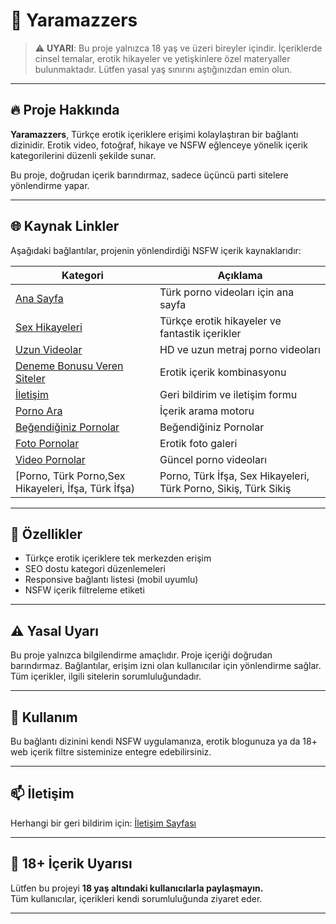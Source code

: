 # 🍑 Yaramazzers

> ⚠️ **UYARI**: Bu proje yalnızca 18 yaş ve üzeri bireyler içindir. İçeriklerde cinsel temalar, erotik hikayeler ve yetişkinlere özel materyaller bulunmaktadır. Lütfen yasal yaş sınırını aştığınızdan emin olun.

---

## 🔥 Proje Hakkında

**Yaramazzers**, Türkçe erotik içeriklere erişimi kolaylaştıran bir bağlantı dizinidir. Erotik video, fotoğraf, hikaye ve NSFW eğlenceye yönelik içerik kategorilerini düzenli şekilde sunar.  

Bu proje, doğrudan içerik barındırmaz, sadece üçüncü parti sitelere yönlendirme yapar.

---

## 🌐 Kaynak Linkler

Aşağıdaki bağlantılar, projenin yönlendirdiği NSFW içerik kaynaklarıdır:

| Kategori | Açıklama | 
|---------|----------|
| [Ana Sayfa](https://turkpornovideolari.com) | Türk porno videoları için ana sayfa |
| [Sex Hikayeleri](https://turkpornovideolari.com/sex-hikayeleri) | Türkçe erotik hikayeler ve fantastik içerikler |
| [Uzun Videolar](https://turkpornovideolari.com/uzunvideolar) | HD ve uzun metraj porno videoları |
| [Deneme Bonusu Veren Siteler](https://turkpornovideolari.com/deneme-bonusu-verenler) | Erotik içerik kombinasyonu | 
| [İletişim](https://turkpornovideolari.com/contact) | Geri bildirim ve iletişim formu |
| [Porno Ara](https://turkpornovideolari.com/porno-ara) | İçerik arama motoru |
| [Beğendiğiniz Pornolar](https://turkpornovideolari.com/begendiginiz-pornolar) | Beğendiğiniz Pornolar |
| [Foto Pornolar](https://turkpornovideolari.com/foto-pornolar) | Erotik foto galeri | 
| [Video Pornolar](https://turkpornovideolari.com/video-pornolar) | Güncel porno videoları | 
| [Porno, Türk Porno,Sex Hikayeleri, İfşa, Türk İfşa) | Porno, Türk İfşa, Sex Hikayeleri, Türk Porno, Sikiş, Türk Sikiş | 
---

## 🧩 Özellikler

- Türkçe erotik içeriklere tek merkezden erişim
- SEO dostu kategori düzenlemeleri
- Responsive bağlantı listesi (mobil uyumlu)
- NSFW içerik filtreleme etiketi

---

## ⚠️ Yasal Uyarı

Bu proje yalnızca bilgilendirme amaçlıdır. Proje içeriği doğrudan barındırmaz. Bağlantılar, erişim izni olan kullanıcılar için yönlendirme sağlar. Tüm içerikler, ilgili sitelerin sorumluluğundadır.

---

## 👀 Kullanım

Bu bağlantı dizinini kendi NSFW uygulamanıza, erotik blogunuza ya da 18+ web içerik filtre sisteminize entegre edebilirsiniz.

---

## 📫 İletişim

Herhangi bir geri bildirim için: [İletişim Sayfası](https://turkpornovideolari.com/contact)

---

## 🔞 18+ İçerik Uyarısı

Lütfen bu projeyi **18 yaş altındaki kullanıcılarla paylaşmayın.**  
Tüm kullanıcılar, içerikleri kendi sorumluluğunda ziyaret eder.

---

